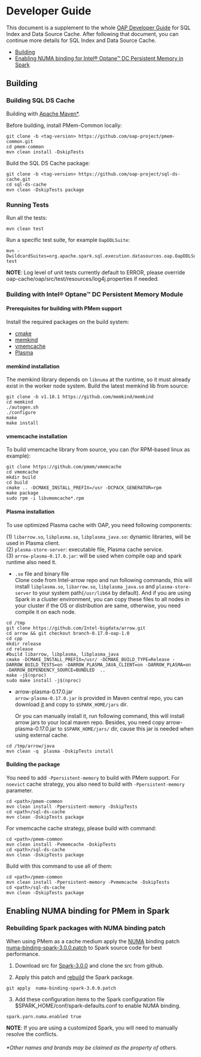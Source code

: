 # Developer Guide

This document is a supplement to the whole [OAP Developer Guide](OAP-Developer-Guide.md) for SQL Index and Data Source Cache.
After following that document, you can continue more details for SQL Index and Data Source Cache.

* [Building](#Building)
* [Enabling NUMA binding for Intel® Optane™ DC Persistent Memory in Spark](#enabling-numa-binding-for-pmem-in-spark)

## Building

### Building SQL DS  Cache 

Building with [Apache Maven\*](http://maven.apache.org/).

Before building, install PMem-Common locally:

```
git clone -b <tag-version> https://github.com/oap-project/pmem-common.git
cd pmem-common
mvn clean install -DskipTests
```

Build the SQL DS Cache package:

```
git clone -b <tag-version> https://github.com/oap-project/sql-ds-cache.git
cd sql-ds-cache
mvn clean -DskipTests package
```

### Running Tests

Run all the tests:
```
mvn clean test
```
Run a specific test suite, for example `OapDDLSuite`:
```
mvn -DwildcardSuites=org.apache.spark.sql.execution.datasources.oap.OapDDLSuite test
```
**NOTE**: Log level of unit tests currently default to ERROR, please override oap-cache/oap/src/test/resources/log4j.properties if needed.

### Building with Intel® Optane™ DC Persistent Memory Module

#### Prerequisites for building with PMem support

Install the required packages on the build system:

- [cmake](https://help.directadmin.com/item.php?id=494)
- [memkind](https://github.com/memkind/memkind/tree/v1.10.1)
- [vmemcache](https://github.com/pmem/vmemcache)
- [Plasma](http://arrow.apache.org/blog/2017/08/08/plasma-in-memory-object-store/)

####  memkind installation

The memkind library depends on `libnuma` at the runtime, so it must already exist in the worker node system. Build the latest memkind lib from source:

```
git clone -b v1.10.1 https://github.com/memkind/memkind
cd memkind
./autogen.sh
./configure
make
make install
``` 
#### vmemcache installation

To build vmemcache library from source, you can (for RPM-based linux as example):
```
git clone https://github.com/pmem/vmemcache
cd vmemcache
mkdir build
cd build
cmake .. -DCMAKE_INSTALL_PREFIX=/usr -DCPACK_GENERATOR=rpm
make package
sudo rpm -i libvmemcache*.rpm
```
#### Plasma installation

To use optimized Plasma cache with OAP, you need following components:  

   (1) `libarrow.so`, `libplasma.so`, `libplasma_java.so`: dynamic libraries, will be used in Plasma client.   
   (2) `plasma-store-server`: executable file, Plasma cache service.  
   (3) `arrow-plasma-0.17.0.jar`: will be used when compile oap and spark runtime also need it. 

- `.so` file and binary file  
  Clone code from Intel-arrow repo and run following commands, this will install `libplasma.so`, `libarrow.so`, `libplasma_java.so` and `plasma-store-server` to your system path(`/usr/lib64` by default). And if you are using Spark in a cluster environment, you can copy these files to all nodes in your cluster if the OS or distribution are same, otherwise, you need compile it on each node.
  
```
cd /tmp
git clone https://github.com/Intel-bigdata/arrow.git
cd arrow && git checkout branch-0.17.0-oap-1.0
cd cpp
mkdir release
cd release
#build libarrow, libplasma, libplasma_java
cmake -DCMAKE_INSTALL_PREFIX=/usr/ -DCMAKE_BUILD_TYPE=Release -DARROW_BUILD_TESTS=on -DARROW_PLASMA_JAVA_CLIENT=on -DARROW_PLASMA=on -DARROW_DEPENDENCY_SOURCE=BUNDLED  ..
make -j$(nproc)
sudo make install -j$(nproc)
```

- arrow-plasma-0.17.0.jar  
   `arrow-plasma-0.17.0.jar` is provided in Maven central repo, you can download [it](https://repo1.maven.org/maven2/com/intel/arrow/arrow-plasma/0.17.0/arrow-plasma-0.17.0.jar) and copy to `$SPARK_HOME/jars` dir.
   
   Or you can manually install it, run following command, this will install arrow jars to your local maven repo. Besides, you need copy arrow-plasma-0.17.0.jar to `$SPARK_HOME/jars/` dir, cause this jar is needed when using external cache.
   
```
cd /tmp/arrow/java
mvn clean -q  plasma -DskipTests install
```


#### Building the package
You need to add `-Ppersistent-memory` to build with PMem support. For `noevict` cache strategy, you also need to build with `-Ppersistent-memory` parameter.
```
cd <path>/pmem-common
mvn clean install -Ppersistent-memory -DskipTests 
cd <path>/sql-ds-cache
mvn clean -DskipTests package
```

For vmemcache cache strategy, please build with command:

```
cd <path>/pmem-common
mvn clean install -Pvmemcache -DskipTests
cd <path>/sql-ds-cache
mvn clean -DskipTests package
```

Build with this command to use all of them:

```
cd <path>/pmem-common
mvn clean install -Ppersistent-memory -Pvmemcache -DskipTests
cd <path>/sql-ds-cache
mvn clean -DskipTests package
```

## Enabling NUMA binding for PMem in Spark

### Rebuilding Spark packages with NUMA binding patch 

When using PMem as a cache medium apply the [NUMA](https://www.kernel.org/doc/html/v4.18/vm/numa.html) binding patch [numa-binding-spark-3.0.0.patch](./numa-binding-spark-3.0.0.patch) to Spark source code for best performance.

1. Download src for [Spark-3.0.0](https://archive.apache.org/dist/spark/spark-3.0.0/spark-3.0.0.tgz) and clone the src from github.

2. Apply this patch and [rebuild](https://spark.apache.org/docs/latest/building-spark.html) the Spark package.

```
git apply  numa-binding-spark-3.0.0.patch
```

3. Add these configuration items to the Spark configuration file $SPARK_HOME/conf/spark-defaults.conf to enable NUMA binding.


```
spark.yarn.numa.enabled true 
```
**NOTE**: If you are using a customized Spark, you will need to manually resolve the conflicts.

###### \*Other names and brands may be claimed as the property of others.
